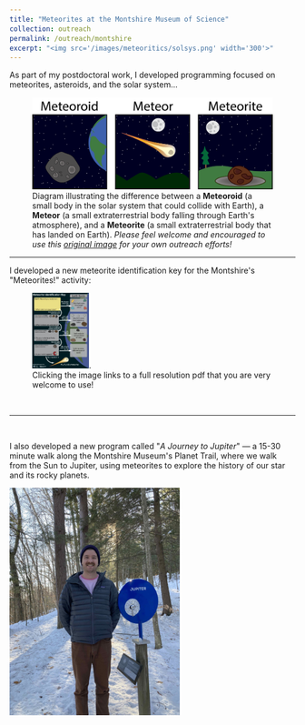 ```yaml
---
title: "Meteorites at the Montshire Museum of Science"
collection: outreach
permalink: /outreach/montshire
excerpt: "<img src='/images/meteoritics/solsys.png' width='300'>"
---
```


As part of my postdoctoral work, I developed programming focused on meteorites, asteroids, and the solar system...

<figure>
<img src='../images/outreach/meteor-oid-ite.png'>
<figcaption> Diagram illustrating the difference between a <b>Meteoroid</b> (a small body in the solar system that could collide with Earth), a <b>Meteor</b> (a small extraterrestrial body falling through Earth's atmosphere), and a <b>Meteorite</b> (a small extraterrestrial body that has landed on Earth). <i>Please feel welcome and encouraged to use this <a href="https://grahamedwards.github.io/files/meteor-oid-ite.pdf">original image</a> for your own outreach efforts!</i></figcaption>
</figure>

---
I developed a new meteorite identification key for the Montshire's "Meteorites!" activity:
<figure>
<a href="/files/outreach/../meteoritekey_2022.pdf"><img src='../images/outreach/metkey.jpg' width='100'></a>.
<figcaption>Clicking the image links to a full resolution pdf that you are very welcome to use!</figcaption>
</figure>

<br>

---
<br>

I also developed a new program called "<i>A Journey to Jupiter</i>" — a 15-30 minute walk along the Montshire Museum's Planet Trail, where we walk from the Sun to Jupiter, using meteorites to explore the history of our star and its rocky planets.

<img src="../images/outreach/ghe-jupiter.jpg" alt="Graham standing in a snowy forest next to a post with a silvery metal ball 3 inches in diameter, labeled 'Jupiter'. Graham is white-skinned with a red mustache, wearing a blue beanie hat, a grey jacket, and brown pants." width="300">